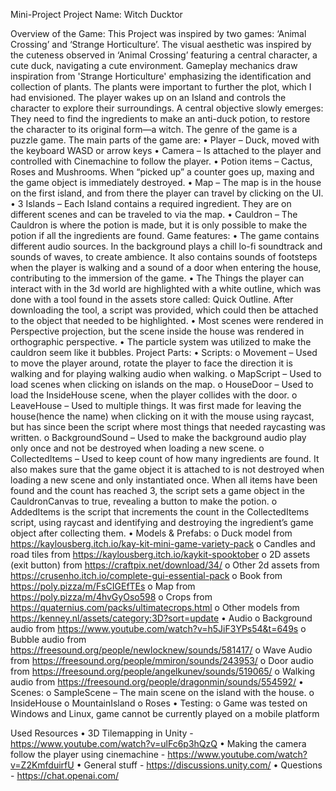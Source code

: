 Mini-Project
Project Name: Witch Ducktor

Overview of the Game:
This Project was inspired by two games: ‘Animal Crossing’ and ‘Strange Horticulture’. The visual aesthetic was inspired by the cuteness observed in ‘Animal Crossing’ featuring a central character, a cute duck, navigating a cute environment. Gameplay mechanics draw inspiration from 'Strange Horticulture' emphasizing the identification and collection of plants. The plants were important to further the plot, which I had envisioned. The player wakes up on an Island and controls the character to explore their surroundings. A central objective slowly emerges: They need to find the ingredients to make an anti-duck potion, to restore the character to its original form—a witch. The genre of the game is a puzzle game. 
The main parts of the game are:
•	Player – Duck, moved with the keyboard WASD or arrow keys
•	Camera – Is attached to the player and controlled with Cinemachine to follow the player. 
•	Potion items – Cactus, Roses and Mushrooms. When “picked up” a counter goes up, maxing and the game object is immediately destroyed.
•	Map – The map is in the house on the first island, and from there the player can travel by clicking on the UI. 
•	3 Islands – Each Island contains a required ingredient. They are on different scenes and can be traveled to via the map.
•	Cauldron – The Cauldron is where the potion is made, but it is only possible to make the potion if all the ingredients are found. 
Game features:
•	The game contains different audio sources. In the background plays a chill lo-fi soundtrack and sounds of waves, to create ambience. It also contains sounds of footsteps when the player is walking and a sound of a door when entering the house, contributing to the immersion of the game.
•	The Things the player can interact with in the 3d world are highlighted with a white outline, which was done with a tool found in the assets store called: Quick Outline. After downloading the tool, a script was provided, which could then be attached to the object that needed to be highlighted. 
•	Most scenes were rendered in Perspective projection, but the scene inside the house was rendered in orthographic perspective.
•	The particle system was utilized to make the cauldron seem like it bubbles.
Project Parts:
•	Scripts:
o	Movement – Used to move the player around, rotate the player to face the direction it is walking and for playing walking audio when walking.
o	MapScript – Used to load scenes when clicking on islands on the map.
o	HouseDoor – Used to load the InsideHouse scene, when the player collides with the door.
o	LeaveHouse – Used to multiple things. It was first made for leaving the house(hence the name) when clicking on it with the mouse using raycast, but has since been the script where most things that needed raycasting was written.
o	BackgroundSound – Used to make the background audio play only once and not be destroyed when loading a new scene.
o	CollectedItems – Used to keep count of how many ingredients are found. It also makes sure that the game object it is attached to is not destroyed when loading a new scene and only instantiated once. When all items have been found and the count has reached 3, the script sets a game object in the CauldronCanvas to true, revealing a button to make the potion.
o	AddedItems is the script that increments the count in the CollectedItems script, using raycast and identifying and destroying the ingredient’s game object after collecting them.
•	Models & Prefabs:
o	Duck model from https://kaylousberg.itch.io/kay-kit-mini-game-variety-pack
o	Candles and road tiles from https://kaylousberg.itch.io/kaykit-spooktober 
o	2D assets (exit button) from https://craftpix.net/download/34/
o	Other 2d assets from https://crusenho.itch.io/complete-gui-essential-pack 
o	Book from https://poly.pizza/m/FsCIGEfTEs
o	Map from https://poly.pizza/m/4hvGyOso598 
o	Crops from https://quaternius.com/packs/ultimatecrops.html 
o	Other models from https://kenney.nl/assets/category:3D?sort=update
•	Audio
o	Background audio from https://www.youtube.com/watch?v=h5JiF3YPs54&t=649s 
o	Bubble audio from https://freesound.org/people/newlocknew/sounds/581417/ 
o	Wave Audio from https://freesound.org/people/mmiron/sounds/243953/
o	Door audio from https://freesound.org/people/angelkunev/sounds/519065/ 
o	Walking audio from https://freesound.org/people/dragonmin/sounds/554592/ 
•	Scenes:
o	SampleScene – The main scene on the island with the house.
o	InsideHouse
o	MountainIsland
o	Roses
•	Testing:
o	Game was tested on Windows and Linux, game cannot be currently played on a mobile platform

Used Resources
•	3D Tilemapping in Unity - https://www.youtube.com/watch?v=ulFc6p3hQzQ 
•	Making the camera follow the player using cinemachine - https://www.youtube.com/watch?v=Z2KmfduirfU 
•	General stuff - https://discussions.unity.com/ 
•	Questions - https://chat.openai.com/ 

